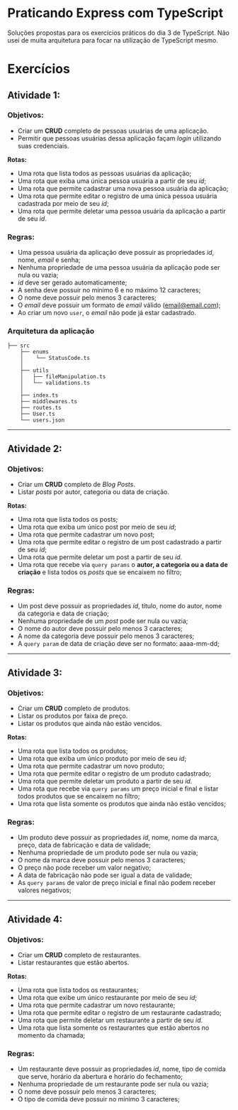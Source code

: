 # Praticando Express com TypeScript

Soluções propostas para os exercícios práticos do dia 3 de TypeScript.
Não usei de muita arquitetura para focar na utilização de TypeScript mesmo.

# Exercícios
## Atividade 1:
### Objetivos:
- Criar um **CRUD** completo de pessoas usuárias de uma aplicação.
- Permitir que pessoas usuárias dessa aplicação façam _login_ utilizando suas credenciais.

**Rotas:**
- Uma rota que lista todos as pessoas usuárias da aplicação;
- Uma rota que exiba uma única pessoa usuária a partir de seu _id_;
- Uma rota que permite cadastrar uma nova pessoa usuária da aplicação;
- Uma rota que permite editar o registro de uma única pessoa usuária cadastrada por meio de seu _id_;
- Uma rota que permite deletar uma pessoa usuária da aplicação a partir de seu _id_.

### Regras:
- Uma pessoa usuária da aplicação deve possuir as propriedades _id_, nome, _email_ e senha;
- Nenhuma propriedade de uma pessoa usuária da aplicação pode ser nula ou vazia;
- _id_ deve ser gerado automaticamente;
- A senha deve possuir no mínimo 6 e no máximo 12 caracteres;
- O nome deve possuir pelo menos 3 caracteres;
- O _email_ deve possuir um formato de _email_ válido (email@email.com);
- Ao criar um novo `user`, o _email_ não pode já estar cadastrado.

### Arquitetura da aplicação

```
├── src
    ├── enums
    │    └── StatusCode.ts
    │
    ├── utils
    │   ├── fileManipulation.ts
    │   └── validations.ts
    │   
    ├── index.ts   
    ├── middlewares.ts
    ├── routes.ts
    ├── User.ts
    └── users.json

``` 

<hr>

## Atividade 2:
### Objetivos:
- Criar um **CRUD** completo de _Blog Posts_.
- Listar _posts_ por autor, categoria ou data de criação.

**Rotas:**
- Uma rota que lista todos os posts;
- Uma rota que exiba um único post por meio de seu _id_;
- Uma rota que permite cadastrar um novo post;
- Uma rota que permite editar o registro de um post cadastrado a partir de seu _id_;
- Uma rota que permite deletar um post a partir de seu _id_.
- Uma rota que recebe via `query params` o **autor, a categoria ou a data de criação** e lista todos os _posts_ que se encaixem no filtro;

### Regras:
- Um post deve possuir as propriedades _id_, título, nome do autor, nome da categoria e data de criação;
- Nenhuma propriedade de um _post_ pode ser nula ou vazia;
- O nome do autor deve possuir pelo menos 3 caracteres;
- A nome da categoria deve possuir pelo menos 3 caracteres;
- A `query param` de data de criação deve ser no formato: aaaa-mm-dd;

<hr>

## Atividade 3:
### Objetivos:
- Criar um **CRUD** completo de produtos.
- Listar os produtos por faixa de preço.
- Listar os produtos que ainda não estão vencidos.

**Rotas:**
- Uma rota que lista todos os produtos;
- Uma rota que exiba um único produto por meio de seu _id_;
- Uma rota que permite cadastrar um novo produto;
- Uma rota que permite editar o registro de um produto cadastrado;
- Uma rota que permite deletar um produto a partir de seu _id_.
- Uma rota que recebe via `query params` um preço inicial e final e listar todos produtos que se encaixem no filtro;
- Uma rota que lista somente os produtos que ainda não estão vencidos;

### Regras:
- Um produto deve possuir as propriedades _id_, nome, nome da marca, preço, data de fabricação e data de validade;
- Nenhuma propriedade de um produto pode ser nula ou vazia;
- O nome da marca deve possuir pelo menos 3 caracteres;
- O preço não pode receber um valor negativo;
- A data de fabricação não pode ser igual a data de validade;
- As `query params` de valor de preço inicial e final não podem receber valores negativos;

<hr>

## Atividade 4:
### Objetivos:
- Criar um **CRUD** completo de restaurantes.
- Listar restaurantes que estão abertos.

**Rotas:**
- Uma rota que lista todos os restaurantes;
- Uma rota que exibe um único restaurante por meio de seu _id_;
- Uma rota que permite cadastrar um novo restaurante;
- Uma rota que permite editar o registro de um restaurante cadastrado;
- Uma rota que permite deletar um restaurante a partir de seu _id_.
- Uma rota que lista somente os restaurantes que estão abertos no momento da chamada;

### Regras:
- Um restaurante deve possuir as propriedades _id_, nome, tipo de comida que serve, horário da abertura e horário do fechamento;
- Nenhuma propriedade de um restaurante pode ser nula ou vazia;
- O nome deve possuir pelo menos 3 caracteres;
- O tipo de comida deve possuir no mínimo 3 caracteres;